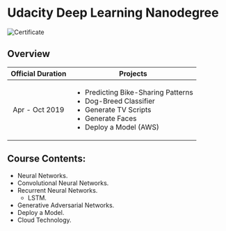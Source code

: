 # Udacity Deep Learning Nanodegree

![Certificate]()

## Overview
|Official Duration|Projects|
|:-:|-|
|Apr - Oct 2019|<ul><li>Predicting Bike-Sharing Patterns</li><li>Dog-Breed Classifier</li><li>Generate TV Scripts</li><li>Generate Faces</li><li>Deploy a Model (AWS)</li></ul>|

## Course Contents:
- Neural Networks.
- Convolutional Neural Networks.
- Recurrent Neural Networks.
  - LSTM.
- Generative Adversarial Networks.
- Deploy a Model.
- Cloud Technology.
